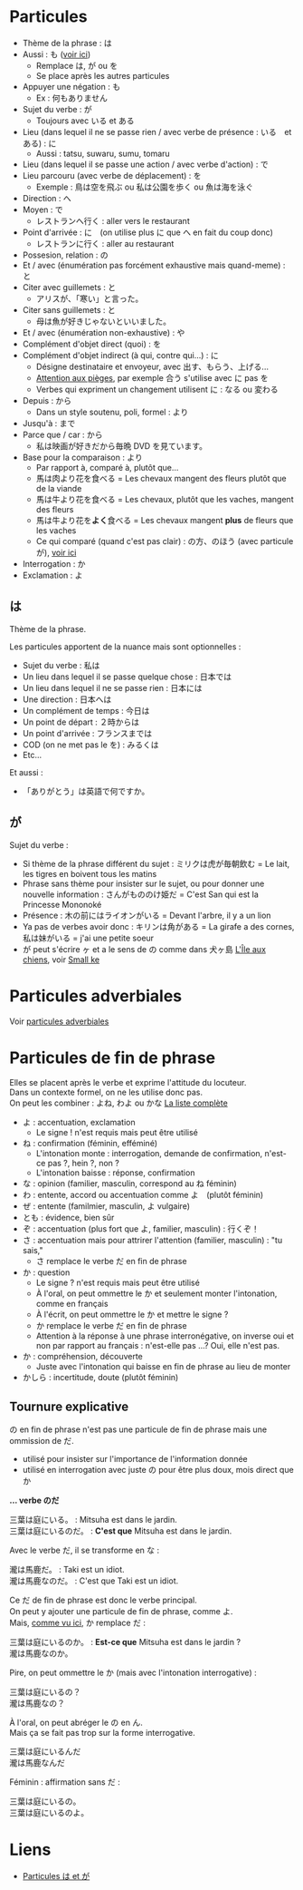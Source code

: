 # Particules

- Thème de la phrase : は
- Aussi : も ([voir ici](https://youtu.be/_YWoTxOusKw?t=305))
  - Remplace は, が ou を
  - Se place après les autres particules
- Appuyer une négation : も
  - Ex : 何もありません
- Sujet du verbe : が
  - Toujours avec いる et ある
- Lieu (dans lequel il ne se passe rien / avec verbe de présence : いる　et ある) : に
  - Aussi : tatsu, suwaru, sumu, tomaru
- Lieu (dans lequel il se passe une action / avec verbe d'action) : で
- Lieu parcouru (avec verbe de déplacement) : を
  - Exemple : 鳥は空を飛ぶ ou 私は公園を歩く ou 魚は海を泳ぐ
- Direction : へ
- Moyen : で
  - レストランへ行く : aller vers le restaurant
- Point d'arrivée : に　(on utilise plus に que へ en fait du coup donc)
  - レストランに行く : aller au restaurant
- Possesion, relation : の
- Et / avec (énumération pas forcément exhaustive mais quand-meme) : と
- Citer avec guillemets : と
  - アリスが、「寒い」と言った。
- Citer sans guillemets : と
  - 母は魚が好きじゃないといいました。
- Et / avec (énumération non-exhaustive) : や
- Complément d'objet direct (quoi) : を
- Complément d'objet indirect (à qui, contre qui...) : に
  - Désigne destinataire et envoyeur, avec 出す、もらう、上げる...
  - [Attention aux pièges](https://www.youtube.com/watch?v=J2l6bz_wqkk), par exemple 合う s'utilise avec に pas を
  - Verbes qui expriment un changement utilisent に : なる ou 変わる
- Depuis : から
  - Dans un style soutenu, poli, formel : より
- Jusqu'à : まで
- Parce que / car : から
  - 私は映画が好きだから毎晩 DVD を見ています。
- Base pour la comparaison : より
  - Par rapport à, comparé à, plutôt que...
  - 馬は肉より花を食べる = Les chevaux mangent des fleurs plutôt que de la viande
  - 馬は牛より花を食べる = Les chevaux, plutôt que les vaches, mangent des fleurs
  - 馬は牛より花を**よく**食べる = Les chevaux mangent **plus** de fleurs que les vaches
  - Ce qui comparé (quand c'est pas clair) : の方、のほう (avec particule が), [voir ici](https://youtu.be/RUHUl6d4Iko?t=481)
- Interrogation : か
- Exclamation : よ

## は

Thème de la phrase.

Les particules apportent de la nuance mais sont optionnelles :

- Sujet du verbe : 私は
- Un lieu dans lequel il se passe quelque chose : 日本では
- Un lieu dans lequel il ne se passe rien : 日本には
- Une direction : 日本へは
- Un complément de temps : 今日は
- Un point de départ : ２時からは
- Un point d'arrivée : フランスまでは
- COD (on ne met pas le を) : みるくは
- Etc...

Et aussi :

- 「ありがとう」は英語で何ですか。

## が

Sujet du verbe :

- Si thème de la phrase différent du sujet : ミリクは虎が毎朝飲む = Le lait, les tigres en boivent tous les matins
- Phrase sans thème pour insister sur le sujet, ou pour donner une nouvelle information : さんがもののけ姫だ = C'est San qui est la Princesse Mononoké
- Présence : 木の前にはライオンがいる = Devant l'arbre, il y a un lion
- Ya pas de verbes avoir donc : キリンは角がある = La girafe a des cornes, 私は妹がいる = j'ai une petite soeur
- が peut s'écrire ヶ et a le sens de の comme dans 犬ヶ島 [L'Île aux chiens](https://fr.wikipedia.org/wiki/L%27%C3%8Ele_aux_chiens), voir [Small ke](https://en.wikipedia.org/wiki/Small_ke)

# Particules adverbiales

Voir [particules adverbiales](
https://github.com/ApolloNet/nihongo/blob/master/adverbes.md#particules-adverbiales)

# Particules de fin de phrase

Elles se placent après le verbe et exprime l'attitude du locuteur.  
Dans un contexte formel, on ne les utilise donc pas.  
On peut les combiner : よね, わよ ou かな
[La liste complète](https://youtu.be/f3Ins4TQGjg?t=1089)

- よ : accentuation, exclamation
  - Le signe ! n'est requis mais peut être utilisé
- ね : confirmation (féminin, efféminé)
  - L'intonation monte : interrogation, demande de confirmation, n'est-ce pas ?, hein ?, non ?
  - L'intonation baisse : réponse, confirmation
- な : opinion (familier, masculin, correspond au ね féminin)
- わ : entente, accord ou accentuation comme よ　(plutôt féminin)
- ぜ : entente (familmier, masculin, よ vulgaire)
- とも : évidence, bien sûr
- ぞ : accentuation (plus fort que よ, familier, masculin) : 行くぞ！
- さ : accentuation mais pour attrirer l'attention (familier, masculin) : "tu sais," 
  - さ remplace le verbe だ en fin de phrase
- か : question
  - Le signe ? n'est requis mais peut être utilisé
  - À l'oral, on peut ommettre le か et seulement monter l'intonation, comme en français
  - À l'écrit, on peut ommettre le か et mettre le signe ?
  - か remplace le verbe だ en fin de phrase
  - Attention à la réponse à une phrase interronégative, on inverse oui et non par rapport au français : n'est-elle pas ...? Oui, elle n'est pas.
- か : compréhension, découverte
  - Juste avec l'intonation qui baisse en fin de phrase au lieu de monter
- かしら : incertitude, doute (plutôt féminin)

## Tournure explicative

の en fin de phrase n'est pas une particule de fin de phrase mais une ommission de だ.

- utilisé pour insister sur l'importance de l'information donnée
- utilisé en interrogation avec juste の pour être plus doux, mois direct que か

**... verbe のだ**

三葉は庭にいる。 : Mitsuha est dans le jardin.  
三葉は庭にいるのだ。 : **C'est que** Mitsuha est dans le jardin.

Avec le verbe だ, il se transforme en な :

瀧は馬鹿だ。 : Taki est un idiot.  
瀧は馬鹿なのだ。 : C'est que Taki est un idiot.

Ce だ de fin de phrase est donc le verbe principal.  
On peut y ajouter une particule de fin de phrase, comme よ.  
Mais, [comme vu ici](https://github.com/ApolloNet/nihongo/blob/master/particules.md#particules-de-fin-de-phrase), か remplace だ :

三葉は庭にいるのか。 : **Est-ce que** Mitsuha est dans le jardin ?  
瀧は馬鹿なのか。

Pire, on peut ommettre le か (mais avec l'intonation interrogative) :

三葉は庭にいるの？  
瀧は馬鹿なの？

À l'oral, on peut abréger le の en ん.  
Mais ça se fait pas trop sur la forme interrogative.

三葉は庭にいるんだ  
瀧は馬鹿なんだ

Féminin : affirmation sans だ :

三葉は庭にいるの。  
三葉は庭にいるのよ。

# Liens

- [Particules は et が](https://www.youtube.com/watch?v=3wDRCK5c5_8)

